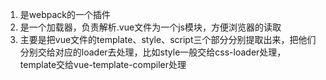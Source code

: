 1. 是webpack的一个插件
2. 是一个加载器，负责解析.vue文件为一个js模块，方便浏览器的读取
3. 主要是把vue文件的template、style、script三个部分分别提取出来，把他们分别交给对应的loader去处理，比如style一般交给css-loader处理，template交给vue-template-compiler处理
